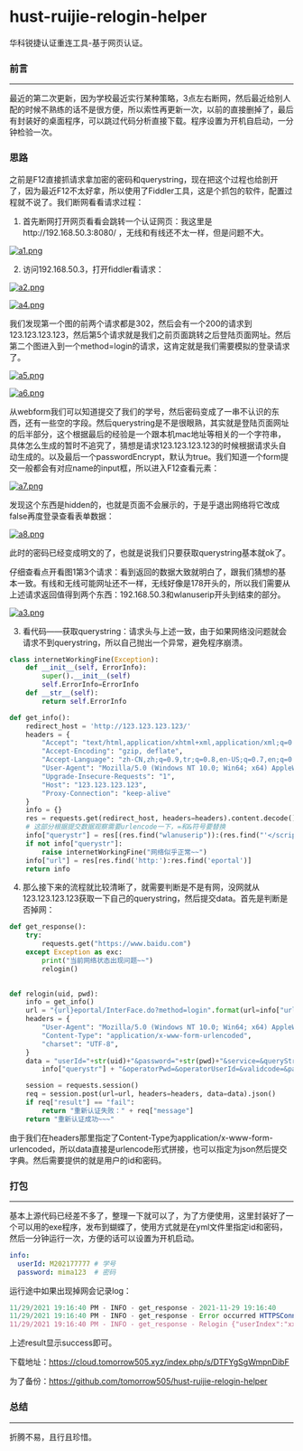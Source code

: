 # hust-ruijie-relogin-helper
华科锐捷认证重连工具-基于网页认证。

### 前言

----

最近的第二次更新，因为学校最近实行某种策略，3点左右断网，然后最近给别人配的时候不熟练的话不是很方便，所以索性再更新一次，以前的直接删掉了，最后有封装好的桌面程序，可以跳过代码分析直接下载。程序设置为开机自启动，一分钟检验一次。

### 思路

之前是F12直接抓请求拿加密的密码和querystring，现在把这个过程也给剖开了，因为最近F12不太好拿，所以使用了Fiddler工具，这是个抓包的软件，配置过程就不说了。我们断网看看请求过程：

1. 首先断网打开网页看看会跳转一个认证网页：我这里是http://192.168.50.3:8080/ ，无线和有线还不太一样，但是问题不大。

[![a1.png](https://www.z4a.net/images/2022/04/02/a1.png)](https://www.z4a.net/image/2HWPDN)

2. 访问192.168.50.3，打开fiddler看请求：

[![a2.png](https://www.z4a.net/images/2022/04/02/a2.png)](https://www.z4a.net/image/2HWM4w)

[![a4.png](https://www.z4a.net/images/2022/04/03/a4.png)](https://www.z4a.net/image/2HuvyJ)

我们发现第一个图的前两个请求都是302，然后会有一个200的请求到123.123.123.123，然后第5个请求就是我们之前页面跳转之后登陆页面网址。然后第二个图进入到一个method=login的请求，这肯定就是我们需要模拟的登录请求了。

[![a5.png](https://www.z4a.net/images/2022/04/03/a5.png)](https://www.z4a.net/image/2HuGGK)

[![a6.png](https://www.z4a.net/images/2022/04/03/a6.png)](https://www.z4a.net/image/2HufKr)

从webform我们可以知道提交了我们的学号，然后密码变成了一串不认识的东西，还有一些空的字段。然后querystring是不是很眼熟，其实就是登陆页面网址的后半部分，这个根据最后的经验是一个跟本机mac地址等相关的一个字符串，具体怎么生成的暂时不追究了，猜想是请求123.123.123.123的时候根据请求头自动生成的。以及最后一个passwordEncrypt，默认为true。我们知道一个form提交一般都会有对应name的input框，所以进入F12查看元素：

[![a7.png](https://www.z4a.net/images/2022/04/03/a7.png)](https://www.z4a.net/image/2HuDnj)

发现这个东西是hidden的，也就是页面不会展示的，于是乎退出网络将它改成false再度登录查看表单数据：

[![a8.png](https://www.z4a.net/images/2022/04/03/a8.png)](https://www.z4a.net/image/2Hu3hO)

此时的密码已经变成明文的了，也就是说我们只要获取querystring基本就ok了。

仔细查看点开看图1第3个请求：看到返回的数据大致就明白了，跟我们猜想的基本一致。有线和无线可能网址还不一样，无线好像是178开头的，所以我们需要从上述请求返回值得到两个东西：192.168.50.3和wlanuserip开头到结束的部分。

[![a3.png](https://www.z4a.net/images/2022/04/02/a3.png)](https://www.z4a.net/image/2HWIOC)

3. 看代码——获取querystring：请求头与上述一致，由于如果网络没问题就会请求不到querystring，所以自己抛出一个异常，避免程序崩溃。

```python
class internetWorkingFine(Exception):
    def __init__(self, ErrorInfo):
        super().__init__(self)
        self.ErrorInfo=ErrorInfo
    def __str__(self):
        return self.ErrorInfo

def get_info():
    redirect_host = 'http://123.123.123.123/'
    headers = {
        "Accept": "text/html,application/xhtml+xml,application/xml;q=0.9,image/avif,image/webp,image/apng,*/*;q=0.8,application/signed-exchange;v=b3;q=0.9",
        "Accept-Encoding": "gzip, deflate",
        "Accept-Language": "zh-CN,zh;q=0.9,tr;q=0.8,en-US;q=0.7,en;q=0.6",
        "User-Agent": "Mozilla/5.0 (Windows NT 10.0; Win64; x64) AppleWebKit/537.36 (KHTML, like Gecko) Chrome/98.0.4758.102 Safari/537.36",
        "Upgrade-Insecure-Requests": "1",
        "Host": "123.123.123.123",
        "Proxy-Connection": "keep-alive"
    }
    info = {}
    res = requests.get(redirect_host, headers=headers).content.decode()
    # 这部分根据提交数据观察需要urlencode一下，=和&符号要替换
    info["querystr"] = res[(res.find("wlanuserip")):(res.find("'</script>"))].replace('=','%3D').replace('&','%26')
    if not info["querystr"]:
        raise internetWorkingFine("网络似乎正常~~")
    info["url"] = res[res.find('http:'):res.find('eportal')]
    return info
```

4. 那么接下来的流程就比较清晰了，就需要判断是不是有网，没网就从123.123.123.123获取一下自己的querystring，然后提交data。首先是判断是否掉网：

```python
def get_response():
    try:
        requests.get("https://www.baidu.com")
    except Exception as exc:
        print("当前网络状态出现问题~~")
        relogin()

        
def relogin(uid, pwd):
    info = get_info()
    url = "{url}eportal/InterFace.do?method=login".format(url=info["url"])
    headers = {
        "User-Agent": "Mozilla/5.0 (Windows NT 10.0; Win64; x64) AppleWebKit/537.36 (KHTML, like Gecko) Chrome/96.0.4664.45 Safari/537.36",
        "Content-Type": "application/x-www-form-urlencoded",
        "charset": "UTF-8",
    }
    data = "userId="+str(uid)+"&password="+str(pwd)+"&service=&queryString=" + \
        info["querystr"] + "&operatorPwd=&operatorUserId=&validcode=&passwordEncrypt=false"

    session = requests.session()
    req = session.post(url=url, headers=headers, data=data).json()
    if req["result"] == "fail":
        return "重新认证失败：" + req["message"]
    return "重新认证成功~~~"
```

由于我们在headers那里指定了Content-Type为application/x-www-form-urlencoded，所以data直接是urlencode形式拼接，也可以指定为json然后提交字典。然后需要提供的就是用户的id和密码。

### 打包

---

基本上源代码已经差不多了，整理一下就可以了，为了方便使用，这里封装好了一个可以用的exe程序，发布到蝴蝶了，使用方式就是在yml文件里指定id和密码，然后一分钟运行一次，方便的话可以设置为开机启动。

```yaml
info:
  userId: M202177777 # 学号
  password: mima123  # 密码
```


运行途中如果出现掉网会记录log：

```javascript
11/29/2021 19:16:40 PM - INFO - get_response - 2021-11-29 19:16:40
11/29/2021 19:16:40 PM - INFO - get_response - Error occurred HTTPSConnectionPool(host='www.baidu.com', port=443): Max retries exceeded with url: / (Caused by SSLError(SSLError(1, '[SSL: CERTIFICATE_VERIFY_FAILED] certificate verify failed (_ssl.c:777)'),))
11/29/2021 19:16:40 PM - INFO - get_response - Relogin {"userIndex":"xxxxxxxxxxxxxxxxxxxxxxxxxxxxx","result":"success","message":"","forwordurl":null,"keepaliveInterval":0,"validCodeUrl":""}
```


上述result显示success即可。

下载地址：https://cloud.tomorrow505.xyz/index.php/s/DTFYgSgWmpnDibF

为了备份：https://github.com/tomorrow505/hust-ruijie-relogin-helper

### 总结

----

折腾不易，且行且珍惜。
